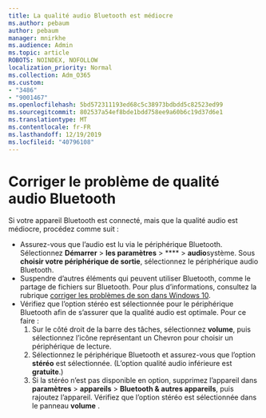 ```yaml
---
title: La qualité audio Bluetooth est médiocre
ms.author: pebaum
author: pebaum
manager: mnirkhe
ms.audience: Admin
ms.topic: article
ROBOTS: NOINDEX, NOFOLLOW
localization_priority: Normal
ms.collection: Adm_O365
ms.custom:
- "3486"
- "9001467"
ms.openlocfilehash: 5bd572311193ed68c5c38973bdbdd5c82523ed99
ms.sourcegitcommit: 802537a54ef8bde1bdd758ee9a60b6c19d37d6e1
ms.translationtype: MT
ms.contentlocale: fr-FR
ms.lasthandoff: 12/19/2019
ms.locfileid: "40796108"
---
```

# <a name="fix-bluetooth-audio-quality-issue"></a>Corriger le problème de qualité audio Bluetooth

Si votre appareil Bluetooth est connecté, mais que la qualité audio est médiocre, procédez comme suit :

- Assurez-vous que l’audio est lu via le périphérique Bluetooth. Sélectionnez **Démarrer** > **les paramètres** > **** > **audio**système. Sous **choisir votre périphérique de sortie**, sélectionnez le périphérique audio Bluetooth.
- Suspendre d’autres éléments qui peuvent utiliser Bluetooth, comme le partage de fichiers sur Bluetooth. Pour plus d’informations, consultez la rubrique [corriger les problèmes de son dans Windows 10](https://support.microsoft.com/help/4520288/windows-10-fix-sound-problems).
- Vérifiez que l’option stéréo est sélectionnée pour le périphérique Bluetooth afin de s’assurer que la qualité audio est optimale. Pour ce faire : 
    1. Sur le côté droit de la barre des tâches, sélectionnez **volume**, puis sélectionnez l’icône représentant un Chevron pour choisir un périphérique de lecture.
    2. Sélectionnez le périphérique Bluetooth et assurez-vous que l’option **stéréo** est sélectionnée. (L’option qualité audio inférieure est **gratuite**.)
    3. Si la stéréo n’est pas disponible en option, supprimez l’appareil dans **paramètres** > **appareils** > **Bluetooth & autres appareils**, puis rajoutez l’appareil. Vérifiez que l’option stéréo est sélectionnée dans le panneau **volume** .

